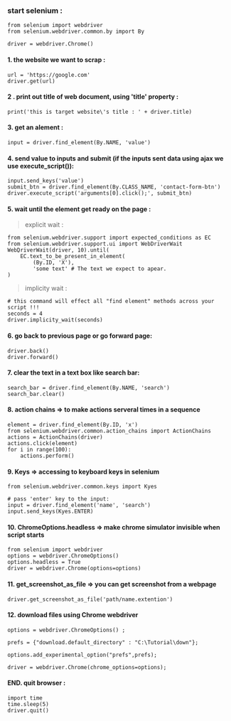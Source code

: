 ### start selenium : 
```
from selenium import webdriver
from selenium.webdriver.common.by import By

driver = webdriver.Chrome()
```

#### 1. the website we want to scrap :
```
url = 'https://google.com'
driver.get(url)
```

#### 2 . print out title of web document, using 'title' property :
```
print('this is target website\'s title : ' + driver.title)
```

#### 3. get an alement :
```
input = driver.find_element(By.NAME, 'value')
```

#### 4. send value to inputs and submit (if the inputs sent data using ajax we use execute_script()):
```
input.send_keys('value')
submit_btn = driver.find_element(By.CLASS_NAME, 'contact-form-btn')
driver.execute_script('arguments[0].click();', submit_btn)
```


#### 5. wait until the element get ready on the page :
> explicit wait :
```
from selenium.webdriver.support import expected_conditions as EC
from selenium.webdriver.support.ui import WebDriverWait
WebِDriverWait(driver, 10).until(
    EC.text_to_be_present_in_element(
        (By.ID, 'X'),
        'some text' # The text we expect to apear.
)
```
> implicity wait :
```
# this command will effect all "find element" methods across your script !!!
seconds = 4
driver.implicity_wait(seconds)
```

#### 6. go back to previous page or go forward page:
```
driver.back()
driver.forward()
```

#### 7. clear the text in a text box like search bar:
```
search_bar = driver.find_element(By.NAME, 'search')
search_bar.clear()
```


#### 8. action chains => to make actions serveral times in a sequence
```
element = driver.find_element(By.ID, 'x')
from selenium.webdriver.common.action_chains import ActionChains
actions = ActionChains(driver)
actions.click(element)
for i in range(100):
    actions.perform()
```

#### 9. Keys => accessing to keyboard keys in selenium
```
from selenium.webdriver.common.keys import Kyes

# pass 'enter' key to the input:
input = driver.find_element('name', 'search')
input.send_keys(Kyes.ENTER)
```

#### 10. ChromeOptions.headless => make chrome simulator invisible when script starts
```
from selenium import webdriver
options = webdriver.ChromeOptions()
options.headless = True
driver = webdriver.Chrome(options=options)
```

#### 11. get_screenshot_as_file => you can get screenshot from a webpage
```
driver.get_screenshot_as_file('path/name.extention')
```


#### 12. download files using Chrome webdriver
```
options = webdriver.ChromeOptions() ;

prefs = {"download.default_directory" : "C:\Tutorial\down"};

options.add_experimental_option("prefs",prefs);

driver = webdriver.Chrome(chrome_options=options);
```


#### END. quit browser :
```
import time
time.sleep(5)
driver.quit()
```
